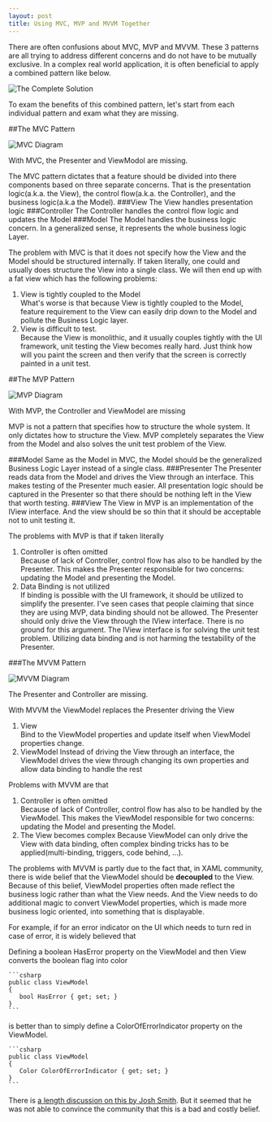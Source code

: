 ```yaml
---
layout: post
title: Using MVC, MVP and MVVM Together
---
```


There are often confusions about MVC, MVP and MVVM. These 3 patterns are all trying to address different concerns and do not have to be mutually exclusive. In a complex real world application, it is often beneficial to apply a combined pattern like below. 
<p><img src="/images/MVC+MVP+MVVM.png" alt="The Complete Solution"></p>

To exam the benefits of this combined pattern, let's start from each individual pattern and exam what they are missing. 

##The MVC Pattern
<p><img src="images\MVC.png" alt="MVC Diagram"></p>
With MVC, the Presenter and ViewModol are missing.
  
The MVC pattern dictates that a feature should be divided into there components based on three separate concerns. That is the presentation logic(a.k.a. the View), the control flow(a.k.a. the Controller), and the business logic(a.k.a the Model).
###View
The View handles presentation logic
###Controller
The Controller handles the control flow logic and updates the Model
###Model
The Model handles the business logic concern. In a generalized sense, it represents the whole business logic Layer.  

 The problem with MVC is that it does not specify how the View and the Model should be structured internally. If taken literally, one could and usually does structure the View into a single class. We will then end up with a fat view which has the following problems:

1. View is tightly coupled to the Model  
   What's worse is that because View is tightly coupled to the Model, feature requirement to the View can easily drip down to the Model and pollute the Business Logic layer.
2. View is difficult to test.  
   Because the View is monolithic, and it usually couples tightly with the UI framework, unit testing the View becomes really hard. Just think how will you paint the screen and then verify that the screen is correctly painted in a unit test.

##The MVP Pattern
<p><img src="images\MVP.png" alt="MVP Diagram"></p>
With MVP, the Controller and ViewModel are missing

MVP is not a pattern that specifies how to structure the whole system. It only dictates how to structure the View. MVP completely separates the View from the Model and also solves the unit test problem of the View.

###Model
Same as the Model in MVC, the Model should be the generalized Business Logic Layer instead of a single class. 
###Presenter
The Presenter reads data from the Model and drives the View through an interface. This makes testing of the Presenter much easier. All presentation logic should be captured in the Presenter so that there should be nothing left in the View that worth testing. 
###View
The View in MVP is an implementation of the IView interface. And the view should be so thin that it should be acceptable not to unit testing it.   

The problems with MVP is that if taken literally

1. Controller is often omitted  
   Because of lack of Controller, control flow has also to be handled by the Presenter. This makes the Presenter responsible for two concerns: updating the Model and presenting the Model. 
2. Data Binding is not utilized  
   If binding is possible with the UI framework, it should be utilized to simplify the presenter. I've seen cases that people claiming that since they are using MVP, data binding should not be allowed. The Presenter should only drive the View through the IView interface. There is no ground for this argument. The IView interface is for solving the unit test problem. Utilizing data binding and is not harming the testability of the Presenter.

###The MVVM Pattern
<p><img src="images\MVVM.png" alt="MVVM Diagram"></p>
The Presenter and Controller are missing.

With MVVM the ViewModel replaces the Presenter driving the View

1. View    
   Bind to the ViewModel properties and update itself when ViewModel properties change.
2. ViewModel
   Instead of driving the View through an interface, the ViewModel drives the view through changing its own properties and allow data binding to handle the rest

Problems with MVVM are that   
 
1. Controller is often omitted  
   Because of lack of Controller, control flow has also to be handled by the ViewModel. This makes the ViewModel responsible for two concerns: updating the Model and presenting the Model.
2. The View becomes complex
   Because ViewModel can only drive the View with data binding, often complex binding tricks has to be applied(multi-binding, triggers, code behind, ...). 

The problems with MVVM is partly due to the fact that, in XAML community, there is wide belief that the ViewModel should be **decoupled** to the View. Because of this belief, ViewModel properties often made reflect the business logic rather than what the View needs. And the View needs to do additional magic to convert ViewModel properties, which is made more business logic oriented, into something that is displayable.  
   
For example, if for an error indicator on the UI which needs to turn red in case of error, it is widely believed that 

Defining a boolean HasError property on the ViewModel and then View converts the boolean flag into color


    ```csharp
    public class ViewModel 
    {
       bool HasError { get; set; }
    }   
    ```  


is better than to simply define a ColorOfErrorIndicator property on the ViewModel.


    ```csharp  
    public class ViewModel 
    {
       Color ColorOfErrorIndicator { get; set; }
    }   
    ```  
   

There is [a length discussion on this by Josh Smith](https://groups.google.com/forum/#!topic/wpf-disciples/P-JwzRB_GE8). But it seemed that he was not able to convince the community that this is a bad and costly belief. 


